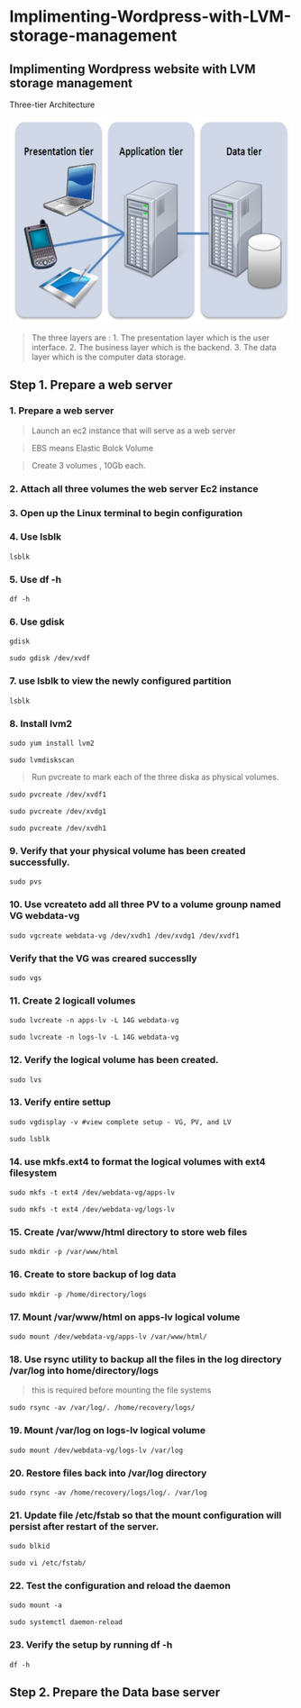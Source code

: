 # Implimenting-Wordpress-with-LVM-storage-management

## Implimenting Wordpress website with LVM storage management

Three-tier Architecture

![3 tier architecture](<images/3 tier architecture.jpg>)

> The three layers are :
    1. The presentation layer which is the user interface.
    2. The business layer which is the backend.
    3. The data layer which is the computer data storage.

## Step 1. Prepare a web server



### 1. Prepare a web server

> Launch an ec2 instance that will serve as a web server

> EBS means Elastic Bolck Volume

> Create 3 volumes , 10Gb each.

> 

### 2. Attach all three volumes the web server Ec2 instance

### 3. Open up the Linux terminal to begin configuration

### 4. Use lsblk

```
lsblk
```

### 5. Use df -h

```
df -h
```

### 6. Use gdisk

```
gdisk
```
> 

```
sudo gdisk /dev/xvdf
```

### 7. use lsblk to view the newly configured partition

```
lsblk
```

### 8. Install lvm2

```
sudo yum install lvm2
```

```
sudo lvmdiskscan
```
> Run pvcreate to mark each of the three diska as physical volumes.

```
sudo pvcreate /dev/xvdf1
```
```
sudo pvcreate /dev/xvdg1
```
```
sudo pvcreate /dev/xvdh1
```
### 9. Verify that your physical volume has been created successfully.

```
sudo pvs
```
### 10. Use vcreateto add all three PV to a volume grounp named VG webdata-vg

```
sudo vgcreate webdata-vg /dev/xvdh1 /dev/xvdg1 /dev/xvdf1
```
### Verify that the VG was creared successlly

```
sudo vgs
```

### 11. Create 2 logicall volumes

```
sudo lvcreate -n apps-lv -L 14G webdata-vg
```
```
sudo lvcreate -n logs-lv -L 14G webdata-vg
```
### 12. Verify the logical volume has been created.

```
sudo lvs
```
### 13. Verify entire settup

```
sudo vgdisplay -v #view complete setup - VG, PV, and LV
```
```
sudo lsblk 
```

### 14. use mkfs.ext4 to format the logical volumes with ext4 filesystem

```
sudo mkfs -t ext4 /dev/webdata-vg/apps-lv
```
```
sudo mkfs -t ext4 /dev/webdata-vg/logs-lv
```
### 15. Create /var/www/html directory to store web files

```
sudo mkdir -p /var/www/html
```

### 16. Create to store backup of log data

```
sudo mkdir -p /home/directory/logs
```

### 17. Mount /var/www/html on apps-lv logical volume

```
sudo mount /dev/webdata-vg/apps-lv /var/www/html/
```

### 18. Use rsync utility to backup all the files in the log directory /var/log into home/directory/logs

> this is required before mounting the file systems

```
sudo rsync -av /var/log/. /home/recovery/logs/
```
### 19. Mount /var/log on logs-lv logical volume

```
sudo mount /dev/webdata-vg/logs-lv /var/log
```

### 20. Restore files back into /var/log directory

```
sudo rsync -av /home/recovery/logs/log/. /var/log
```
### 21. Update file /etc/fstab so that the mount configuration will persist after restart of the server.

```
sudo blkid
```
```
sudo vi /etc/fstab/
```
### 22. Test the configuration and reload the daemon

```
sudo mount -a
```
```
sudo systemctl daemon-reload
```

### 23. Verify the setup by running df -h

```
df -h
```















## Step 2. Prepare the Data base server
